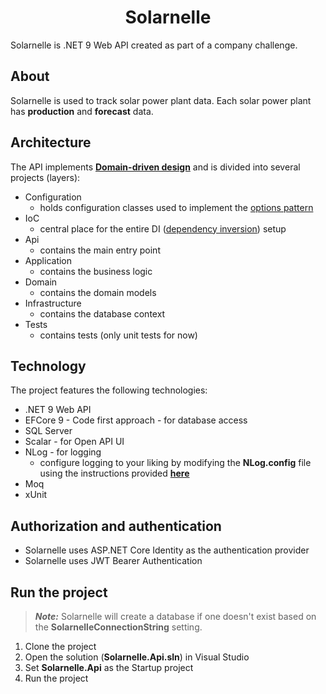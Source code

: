 <h1 align="center">Solarnelle</h1>

Solarnelle is .NET 9 Web API created as part of a company challenge. 

## About

Solarnelle is used to track solar power plant data. 
Each solar power plant has **production** and **forecast** data. 

## Architecture

The API implements [**Domain-driven design**](https://en.wikipedia.org/wiki/Domain-driven_design)
and is divided into several projects (layers):

- Configuration
    - holds configuration classes used to implement the [options pattern](https://learn.microsoft.com/en-us/aspnet/core/fundamentals/configuration/options?view=aspnetcore-9.0)
- IoC
    - central place for the entire DI ([dependency inversion](https://learn.microsoft.com/en-us/dotnet/architecture/modern-web-apps-azure/architectural-principles#dependency-inversion)) setup
- Api
    - contains the main entry point
- Application
    - contains the business logic
- Domain
    - contains the domain models
- Infrastructure
    - contains the database context
- Tests
    - contains tests (only unit tests for now)

## Technology

The project features the following technologies:

- .NET 9 Web API
- EFCore 9 - Code first approach - for database access
- SQL Server
- Scalar - for Open API UI
- NLog - for logging
  - configure logging to your liking by modifying the **NLog.config** file using the instructions provided [**here**](https://nlog-project.org/config/)
- Moq
- xUnit

## Authorization and authentication
- Solarnelle uses ASP.NET Core Identity as the authentication provider
- Solarnelle uses JWT Bearer Authentication

## Run the project

> **_Note:_** Solarnelle will create a database if one doesn't exist based on the **SolarnelleConnectionString** setting.

1. Clone the project
2. Open the solution (**Solarnelle.Api.sln**) in Visual Studio
3. Set **Solarnelle.Api** as the Startup project
4. Run the project